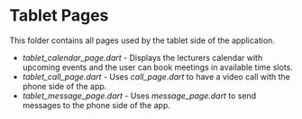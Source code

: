 # Tablet Pages
This folder contains all pages used by the tablet side of the application.
* *tablet_calendar_page.dart* - Displays the lecturers calendar with upcoming events and the user can book meetings in available time slots.
* *tablet_call_page.dart* - Uses *call_page.dart* to have a video call with the phone side of the app.
* *tablet_message_page.dart* - Uses *message_page.dart* to send messages to the phone side of the app.
